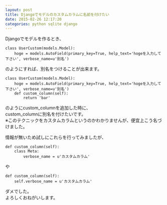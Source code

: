 ```yaml
---
layout: post
title: Djangoでモデルのカスタムカラムに名前を付けたい
date: 2015-02-26 12:17:20
categories: python sqlite django
---
```

<p>Djangoでモデルを作るとき、</p>

```
class UserCustom(models.Model):
    hoge = models.AutoField(primary_key=True, help_text='hogeを入力して下さい', verbose_name=u'別名')
```

<p>のようにすれば、別名をつけることが出来ます。</p>

```
class UserCustom(models.Model):
    hoge = models.AutoField(primary_key=True, help_text='hogeを入力して下さい', verbose_name=u'別名')
    def custom_column(self):
        return 'bar'
```

<p>のようにcustom_columnを追加した時に、<br>
custom_columnに別名を付けたいです。<br>
※このテクニックをカスタムカラムというのかわかりませんが、便宜上こう名づけました。</p>

<p>情報が無いため試しにこれらを行ってみましたが、</p>

```
def custom_column(self):
    class Meta:
        verbose_name = u'カスタムカラム'
```

<p>や</p>

```
def custom_column(self):
    self.verbose_name = u'カスタムカラム'
```

<p>ダメでした。<br>
よろしくおねがいします。</p>
